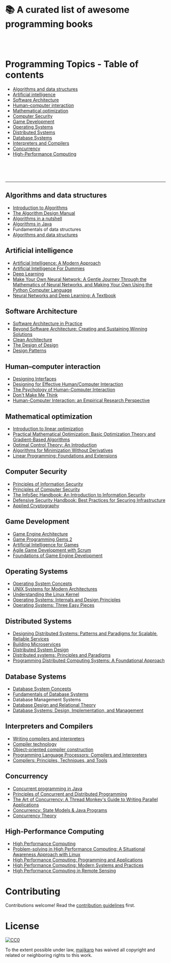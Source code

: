 # 📚 A curated list of awesome programming books
<br>
<br>

# Programming Topics - Table of contents

- [Algorithms and data structures](#id-section1)
- [Artificial intelligence](#id-section2)
- [Software Architecture](#id-section3)
- [Human–computer interaction](#id-section4)
- [Mathematical optimization](#id-section5)
- [Computer Security](#id-section6)
- [Game Development](#id-section7)
- [Operating Systems](#id-section8)
- [Distributed Systems](#id-section9)
- [Database Systems](#id-section10)
- [Interpreters and Compilers](#id-section11)
- [Concurrency](#id-section12)
- [High-Performance Computing](#id-section13)
<br>
<br>
<br>
<hr>

<div id='id-section1'/>
<h2>Algorithms and data structures</h2>

- [Introduction to Algorithms](https://en.wikipedia.org/wiki/Introduction_to_Algorithms)
- [The Algorithm Design Manual](https://books.google.com.au/books/about/The_Algorithm_Design_Manual.html?id=7XUSn0IKQEgC&printsec=frontcover&source=kp_read_button&redir_esc=y#v=onepage&q&f=false)
- [Algorithms in a nutshell](https://books.google.com.au/books/about/Algorithms_in_a_Nutshell.html?id=w7rNCwAAQBAJ&printsec=frontcover&source=kp_read_button&redir_esc=y#v=onepage&q&f=false)
- [Algorithms in Java](https://books.google.com.au/books/about/Algorithms_in_Java_Parts_1_4.html?id=lOXJCgAAQBAJ&printsec=frontcover&source=kp_read_button&redir_esc=y#v=onepage&q&f=false)
- Fundamentals of data structures
- [Algorithms and data structures](https://books.google.com.au/books/about/Algorithms_in_Java_Parts_1_4.html?id=lOXJCgAAQBAJ&printsec=frontcover&source=kp_read_button&redir_esc=y#v=onepage&q&f=false)

<div id='id-section2'/>
<h2>Artificial intelligence</h2>

- [Artificial Intelligence: A Modern Approach](https://en.wikipedia.org/wiki/Artificial_Intelligence:_A_Modern_Approach)
- [Artificial Intelligence For Dummies](https://books.google.com.au/books/about/Artificial_Intelligence_For_Dummies.html?id=gVFVDwAAQBAJ&printsec=frontcover&source=kp_read_button&redir_esc=y)
- [Deep Learning](https://www.booktopia.com.au/deep-learning-yoshua-bengio/prod9780262035613.html?source=pla&gclid=CjwKCAjwqLblBRBYEiwAV3pCJprfACjcFCxGrf9VI4k-XecEV_3gGiFuK0ttIiB7dOaLHuoESpELuxoCAPcQAvD_BwE)
- [Make Your Own Neural Network: A Gentle Journey Through the Mathematics of Neural Networks, and Making Your Own Using the Python Computer Language](https://www.goodreads.com/book/show/29746976-make-your-own-neural-network)
- [Neural Networks and Deep Learning: A Textbook](https://books.google.com.au/books/about/Neural_Networks_and_Deep_Learning.html?id=achqDwAAQBAJ&printsec=frontcover&source=kp_read_button&redir_esc=y)

<div id='id-section3'/>
<h2>Software Architecture</h2>

- [Software Architecture in Practice](https://books.google.com.au/books/about/Software_Architecture_in_Practice.html?id=-II73rBDXCYC&printsec=frontcover&source=kp_read_button&redir_esc=y#v=onepage&q&f=false)
- [Beyond Software Architecture: Creating and Sustaining Winning Solutions](https://books.google.com.au/books/about/Beyond_Software_Architecture.html?id=0slJ8zynjCEC&printsec=frontcover&source=kp_read_button&redir_esc=y#v=onepage&q&f=false)
- [Clean Architecture](https://www.oreilly.com/library/view/clean-architecture-a/9780134494272/)
- [The Design of Design](https://books.google.com.au/books/about/The_Design_of_Design.html?id=0qG4TQi-e-4C&printsec=frontcover&source=kp_read_button&redir_esc=y#v=onepage&q&f=false)
- [Design Patterns](https://www.booktopia.com.au/design-patterns-erich-gamma/prod9780201633610.html?source=pla&gclid=CjwKCAjwqLblBRBYEiwAV3pCJq6Ktuck0QM6xWpzVzAWwTwMprwFbMrI3y77NN6tPw8tg9ltw5WpvBoCpA0QAvD_BwE)

<div id='id-section4'/>
<h2>Human–computer interaction</h2>

- [Designing Interfaces](https://books.google.com.au/books/about/Designing_Interfaces.html?id=1D2bAgAAQBAJ&printsec=frontcover&source=kp_read_button&redir_esc=y)
- [Designing for Effective Human/Computer Interaction](https://pearson.com.au/products/Shneiderman-Plaisant/Designing-the-User-Interface-Strategies-for-Effective-Human-Computer-Interaction-Global-Edition/9781292153919?R=9781292153919)
- [The Psychology of Human-Computer Interaction](https://books.google.com.au/books/about/The_Psychology_of_Human_Computer_Interac.html?id=iUtaDwAAQBAJ&printsec=frontcover&source=kp_read_button&redir_esc=y#v=onepage&q&f=false)
- [Don't Make Me Think](https://books.google.com.au/books/about/Don_t_Make_Me_Think.html?id=g1QBFJxB_eEC&printsec=frontcover&source=kp_read_button&redir_esc=y#v=onepage&q&f=false)
- [Human-Computer Interaction: an Empirical Research Perspective](https://books.google.com.au/books/about/Human_Computer_Interaction.html?id=k0kBgyCaokAC&printsec=frontcover&source=kp_read_button&redir_esc=y#v=onepage&q&f=false)

<div id='id-section5'/>
<h2>Mathematical optimization</h2>

- [Introduction to linear optimization](https://www.goodreads.com/book/show/152452.Introduction_to_Linear_Optimization)
- [Practical Mathematical Optimization: Basic Optimization Theory and Gradient-Based Algorithms](https://books.google.com.au/books/about/Practical_Mathematical_Optimization.html?id=oXZZDwAAQBAJ&printsec=frontcover&source=kp_read_button&redir_esc=y#v=onepage&q&f=false)
- [Optimal Control Theory: An Introduction](https://books.google.com.au/books/about/Optimal_Control_Theory.html?id=onuH0PnZwV4C&printsec=frontcover&source=kp_read_button&redir_esc=y#v=onepage&q&f=false)
- [Algorithms for Minimization Without Derivatives](https://books.google.com.au/books/about/Algorithms_for_Minimization_Without_Deri.html?id=FR_RgSsC42EC&printsec=frontcover&source=kp_read_button&redir_esc=y)
- [Linear Programming: Foundations and Extensions](https://books.google.com.au/books/about/Linear_Programming.html?id=T-BW1g69wbYC&printsec=frontcover&source=kp_read_button&redir_esc=y)

<div id='id-section6'/>
<h2>Computer Security</h2>

- [Principles of Information Security](https://books.google.com.au/books/about/Principles_of_Information_Security.html?id=gPonBssSm0kC&printsec=frontcover&source=kp_read_button&redir_esc=y)
- [Principles of Computer Security](https://books.google.com.au/books/about/Principles_of_Computer_Security_CompTIA.html?id=pUm1AEOb9R4C&printsec=frontcover&source=kp_read_button&redir_esc=y#v=onepage&q&f=false)
- [The InfoSec Handbook: An Introduction to Information Security](https://books.google.com.au/books/about/The_InfoSec_Handbook.html?id=Qe9lBAAAQBAJ&printsec=frontcover&source=kp_read_button&redir_esc=y#v=onepage&q&f=false)
- [Defensive Security Handbook: Best Practices for Securing Infrastructure](https://books.google.com.au/books/about/Defensive_Security_Handbook.html?id=psKWDgAAQBAJ&printsec=frontcover&source=kp_read_button&redir_esc=y)
- [Applied Cryptography](https://books.google.com.au/books/about/Applied_Cryptography.html?id=VjC9BgAAQBAJ&printsec=frontcover&source=kp_read_button&redir_esc=y)

<div id='id-section7'/>
<h2>Game Development</h2>

- [Game Engine Architecture](https://books.google.com.au/books/about/Game_Engine_Architecture_Third_Edition.html?id=EwlpDwAAQBAJ&printsec=frontcover&source=kp_read_button&redir_esc=y)
- [Game Programming Gems 2](https://books.google.com.au/books/about/Game_Programming_Gems_2.html?id=1-NfBElV97IC&printsec=frontcover&source=kp_read_button&redir_esc=y)
- [Artificial Intelligence for Games](https://books.google.com.au/books/about/Artificial_Intelligence_for_Games.html?id=1OJ8EhvuPXAC&printsec=frontcover&source=kp_read_button&redir_esc=y)
- [Agile Game Development with Scrum](https://books.google.com.au/books/about/Agile_Game_Development_with_Scrum.html?id=OYWWRFFc29gC&printsec=frontcover&source=kp_read_button&redir_esc=y#v=onepage&q&f=false)
- [Foundations of Game Engine Development](https://www.goodreads.com/book/show/32606224-foundations-of-game-engine-development-volume-1)

<div id='id-section8'/>
<h2>Operating Systems</h2>

- [Operating System Concepts](https://www.wiley.com/en-ge/Operating+System+Concepts%2C+9th+Edition+International+Student+Version-p-9781118093757)
- [UNIX Systems for Modern Architectures](https://www.goodreads.com/book/show/79570.Unix_Systems_for_Modern_Architectures)
- [Understanding the Linux Kernel](https://books.google.com.au/books/about/Understanding_the_Linux_Kernel.html?id=9yIEji1UheIC&printsec=frontcover&source=kp_read_button&redir_esc=y#v=onepage&q&f=false)
- [Operating Systems: Internals and Design Principles](https://www.pearson.com/us/higher-education/product/Stallings-Operating-Systems-Internals-and-Design-Principles-8th-Edition/9780133805918.html)
- [Operating Systems: Three Easy Pieces](https://www.goodreads.com/book/show/17374825-operating-systems)

<div id='id-section9'/>
<h2>Distributed Systems</h2>

- [Designing Distributed Systems: Patterns and Paradigms for Scalable, Reliable Services](https://books.google.com.au/books/about/Designing_Distributed_Systems.html?id=6BJNDwAAQBAJ&printsec=frontcover&source=kp_read_button&redir_esc=y#v=onepage&q&f=false)
- [Building Microservices](https://books.google.com/books/about/Building_Microservices.html?id=RDl4BgAAQBAJ&printsec=frontcover&source=kp_read_button)
- [Distributed System Design](https://books.google.com/books/about/Distributed_System_Design.html?id=fEq2_vq-RGwC&printsec=frontcover&source=kp_read_button)
- [Distributed systems: Principles and Paradigms](https://www.goodreads.com/book/show/405614.Distributed_Systems)
- [Programming Distributed Computing Systems: A Foundational Approach](https://books.google.com/books/about/Programming_Distributed_Computing_System.html?id=AOXxCwAAQBAJ&printsec=frontcover&source=kp_read_button)

<div id='id-section10'/>
<h2>Database Systems</h2>

- [Database System Concepts](https://www.goodreads.com/book/show/161332.Database_System_Concepts)
- [Fundamentals of Database Systems](https://books.google.com.au/books/about/Fundamentals_of_Database_Systems.html?id=ZdhAQgAACAAJ&source=kp_book_description&redir_esc=y)
- Database Management Systems
- [Database Design and Relational Theory](https://books.google.com.au/books/about/Database_Design_and_Relational_Theory.html?id=8jAGhpMSjAcC&printsec=frontcover&source=kp_read_button&redir_esc=y)
- [Database Systems: Design, Implementation, and Management](https://books.google.com/books/about/Database_Systems_Design_Implementation_M.html?id=elVZCwAAQBAJ&printsec=frontcover&source=kp_read_button)

<div id='id-section11'/>
<h2>Interpreters and Compilers</h2>

- [Writing compilers and interpreters](https://www.goodreads.com/book/show/1380737.Writing_Compilers_and_Interpreters)
- [Compiler technology](https://books.google.com.au/books/about/Compiler_Technology.html?id=T5jTBwAAQBAJ&printsec=frontcover&source=kp_read_button&redir_esc=y)
- [Object-oriented compiler construction](https://www.goodreads.com/book/show/1861043.Object_Oriented_Compiler_Construction)
- [Programming Language Processors: Compilers and Interpreters](https://www.goodreads.com/book/show/722444.Programming_Language_Processors_in_Java)
- [Compilers: Principles, Techniques, and Tools](https://www.goodreads.com/book/show/703102.Compilers)

<div id='id-section12'/>
<h2>Concurrency</h2>

- [Concurrent programming in Java](https://books.google.com/books/about/Concurrent_Programming_in_Java.html?id=-x1S4neCSOYC&printsec=frontcover&source=kp_read_button)
- [Principles of Concurrent and Distributed Programming](https://www.bookdepository.com/Principles-Concurrent-Distributed-Programming-M-Ben-Ari/9780321312839)
- [The Art of Concurrency: A Thread Monkey's Guide to Writing Parallel Applications](https://books.google.com.au/books/about/The_Art_of_Concurrency.html?id=rU68SYVS7S8C&printsec=frontcover&source=kp_read_button&redir_esc=y)
- [Concurrency: State Models & Java Programs](https://www.oreilly.com/library/view/concurrency-state-models/9780470093559/)
- [Concurrency Theory](https://books.google.com/books/about/Concurrency_Theory.html?id=OiSMimG2QTEC&printsec=frontcover&source=kp_read_button)

<div id='id-section13'/>
<h2>High-Performance Computing</h2>

- [High Performance Computing](https://books.google.com/books/about/High_Performance_Computing.html?id=xok_AQAAIAAJ&source=kp_book_description)
- [Problem-solving in High Performance Computing: A Situational Awareness Approach with Linux](https://books.google.com.au/books/about/Problem_solving_in_High_Performance_Comp.html?id=NOOcBAAAQBAJ&printsec=frontcover&source=kp_read_button&redir_esc=y)
- [High Performance Computing: Programming and Applications](https://books.google.com.au/books/about/High_Performance_Computing.html?id=orRQcftFRtkC&printsec=frontcover&source=kp_read_button&redir_esc=y)
- [High Performance Computing: Modern Systems and Practices](https://books.google.com.au/books/about/High_Performance_Computing.html?id=qOHIBAAAQBAJ&printsec=frontcover&source=kp_read_button&redir_esc=y)
- [High Performance Computing in Remote Sensing](https://books.google.com.au/books/about/High_Performance_Computing_in_Remote_Sen.html?id=0L9DNQvMFK0C&printsec=frontcover&source=kp_read_button&redir_esc=y#v=onepage&q&f=false)

# Contributing

Contributions welcome! Read the [contribution guidelines](CONTRIBUTING.md) first.

# License

[![CC0](http://i.creativecommons.org/p/zero/1.0/88x31.png)](http://creativecommons.org/publicdomain/zero/1.0/)

To the extent possible under law, [majikarp](https://github.com/majikarp) has waived all copyright and related or neighboring rights to this work.
